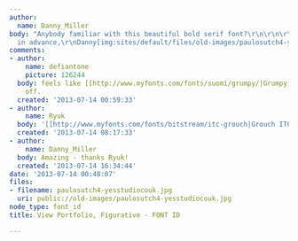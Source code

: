 ```yaml
---
author:
  name: Danny_Miller
body: "Anybody familiar with this beautiful bold serif font?\r\n\r\n\r\n\r\nMany thanks
  in advance,\r\nDanny[img:sites/default/files/old-images/paulosutch4-yesstudiocouk_5978.jpg]"
comments:
- author:
    name: defiantone
    picture: 126244
  body: feels like [[http://www.myfonts.com/fonts/suomi/grumpy/|Grumpy]] but a tad
    off.
  created: '2013-07-14 00:59:33'
- author:
    name: Ryuk
  body: '[[http://www.myfonts.com/fonts/bitstream/itc-grouch|Grouch ITC]]'
  created: '2013-07-14 08:17:33'
- author:
    name: Danny_Miller
  body: Amazing - thanks Ryuk!
  created: '2013-07-14 16:34:44'
date: '2013-07-14 00:48:07'
files:
- filename: paulosutch4-yesstudiocouk.jpg
  uri: public://old-images/paulosutch4-yesstudiocouk.jpg
node_type: font_id
title: View Portfolio, Figurative - FONT ID

---
```

